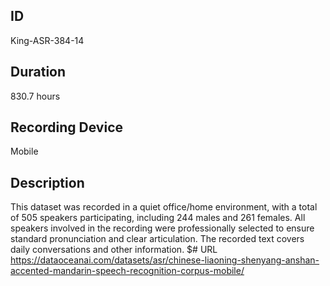 ## ID
King-ASR-384-14
## Duration
830.7 hours
## Recording Device
Mobile
## Description
This dataset was recorded in a quiet office/home environment, with a total of 505 speakers participating, including 244 males and 261 females. All speakers involved in the recording were professionally selected to ensure standard pronunciation and clear articulation. The recorded text covers daily conversations and other information.
$# URL
https://dataoceanai.com/datasets/asr/chinese-liaoning-shenyang-anshan-accented-mandarin-speech-recognition-corpus-mobile/
